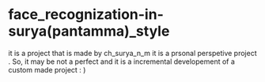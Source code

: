 # face_recognization-in-surya(pantamma)_style
it is a project that is made by ch_surya_n_m it is a prsonal perspetive project . So, it may be not a perfect and it is a incremental developement  of a custom made project : )
